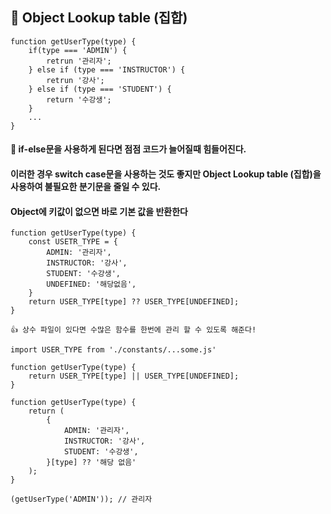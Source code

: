 ## 🚀 Object Lookup table (집합)

```
function getUserType(type) {
    if(type === 'ADMIN') {
        retrun '관리자';
    } else if (type === 'INSTRUCTOR') {
        retrun '강사';
    } else if (type === 'STUDENT') {
        return '수강생';
    }
    ...
}
```
#### 🤯 if-else문을 사용하게 된다면 점점 코드가 늘어질때 힘들어진다. 
#### 이러한 경우 switch case문을 사용하는 것도 좋지만 Object Lookup table (집합)을 사용하여 불필요한 분기문을 줄일 수 있다.
#### Object에 키값이 없으면 바로 기본 값을 반환한다
```
function getUserType(type) {
    const USETR_TYPE = {
        ADMIN: '관리자',
        INSTRUCTOR: '강사',
        STUDENT: '수강생',
        UNDEFINED: '해당없음',
    }
    return USER_TYPE[type] ?? USER_TYPE[UNDEFINED];
}

👍 상수 파일이 있다면 수많은 함수를 한번에 관리 할 수 있도록 해준다!

import USER_TYPE from './constants/...some.js'

function getUserType(type) {
    return USER_TYPE[type] || USER_TYPE[UNDEFINED];
}
```

```
function getUserType(type) {
    return (
        {
            ADMIN: '관리자',
            INSTRUCTOR: '강사',
            STUDENT: '수강생',
        }[type] ?? '해당 없음'
    );
}

(getUserType('ADMIN')); // 관리자
```

